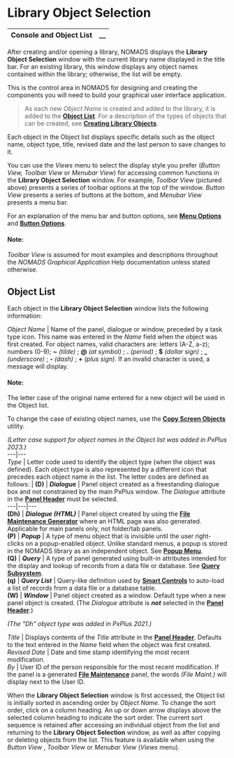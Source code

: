 # Library Object Selection   
  
**Console and Object List** |  **__**  
---|---  
  
After creating and/or opening a library, NOMADS displays the **Library Object Selection** window with the current library name displayed in the title bar. For an existing library, this window displays any object names contained within the library; otherwise, the list will be empty.

This is the control area in NOMADS for designing and creating the components you will need to build your graphical user interface application.

> As each new _Object Name_ is created and added to the library, it is added to the **[Object List](Console%20and%20Object%20List.htm#objectlist)**. For a description of the types of objects that can be created, see **[Creating Library Objects](Creating%20Library%20Objects.md)**.

Each object in the Object list displays specific details such as the object name, object type, title, revised date and the last person to save changes to it.

You can use the _Views_ menu to select the display style you prefer (_Button View, Toolbar View_ or _Menubar_ _View_) for accessing common functions in the **Library Object Selection** window. For example, _Toolbar View_ (pictured above) presents a series of toolbar options at the top of the window. _Button View_ presents a series of buttons at the bottom, and _Menubar_ _View_ presents a menu bar.

For an explanation of the menu bar and button options, see **[Menu Options](Menu%20Options.md)** and **[Button Options](Button%20Options.md)**.

#### **Note:**  
_Toolbar View_ is assumed for most examples and descriptions throughout the _NOMADS Graphical Application_ Help documentation unless stated otherwise.

##  Object List

Each object in the **Library Object Selection** window lists the following information:

_Object Name_ |  Name of the panel, dialogue or window, preceded by a task type icon. This name was entered in the _Name_ field when the object was first created. For object names, valid characters are: letters (A-Z, a-z); numbers (0-9); **~**  _(tilde)_ ; **@**  _(at symbol)_ ; **.**  _(period)_ ; **$**  _(dollar sign)_ ; **_**  _(underscore)_ ; **-**  _(dash)_ ; **+**  _(plus sign)_. If an invalid character is used, a message will display.

#### **Note:**  
The letter case of the original name entered for a new object will be used in the Object list.  
  
To change the case of existing object names, use the **[Copy Screen Objects](../Maintaining%20Library%20Objects/Copying%20Library%20Objects.md)** utility.

_(Letter case support for object names in the Object list was added in PxPlus 2023.)_  
---|---  
_Type_ |  Letter code used to identify the object type (when the object was defined). Each object type is also represented by a different icon that precedes each object name in the list. The letter codes are defined as follows: |  **(D)** |  **_Dialogue_** |  Panel object created as a freestanding dialogue box and not constrained by the main PxPlus window. The _Dialogue_ attribute in the **[Panel Header](../../Panel%20Designer/Panel%20Header/Overview.md)** must be selected.  
---|---|---  
**(Dh)** |  **_Dialogue (HTML)_** |  Panel object created by using the **[File Maintenance Generator](../../Dictionary-Based%20Development/Fmgen/Fmgen%20Introduction.md)** where an HTML page was also generated. Applicable for main panels only, not folder/tab panels.  
**(P)** |  **_Popup_** |  A type of menu object that is invisible until the user right-clicks on a popup-enabled object. Unlike standard menus, a popup is stored in the NOMADS library as an independent object. See **[Popup Menu](../../Creating%20Panel%20Controls/Popup%20Menu/Overview.md)**.  
**(Q)** |  **_Query_** |  A type of panel generated using built-in attributes intended for the display and lookup of records from a data file or database. See **[Query Subsystem](../../Dictionary-Based%20Development/Query%20Subsystem/Overview.md)**.  
**(q)** |  **_Query List_** |  Query-like definition used by **[Smart Controls](../../Smart%20Controls/Overview.md)** to auto-load a list of records from a data file or a database table.  
**(W)** |  **_Window_** |  Panel object created as a window. Default type when a new panel object is created. (The _Dialogue_ attribute is **_not_** selected in the **[Panel Header](../../Panel%20Designer/Panel%20Header/Overview.md)**.)  
  
_(The "Dh" object type was added in PxPlus 2021.)_  
  
_Title_ |  Displays contents of the _Title_ attribute in the **[Panel Header](../../Panel%20Designer/Panel%20Header/Overview.md)**. Defaults to the text entered in the _Name_ field when the object was first created.  
_Revised Date_ |  Date and time stamp identifying the most recent modification.  
_By_ |  User ID of the person responsible for the most recent modification. If the panel is a generated **[File Maintenance](../../Dictionary-Based%20Development/Fmgen/Fmgen%20Introduction.md)** panel, the words _(File Maint.)_ will display next to the User ID.  
  
When the **Library Object Selection** window is first accessed, the Object list is initially sorted in ascending order by _Object Name_. To change the sort order, click on a column heading. An up or down arrow displays above the selected column heading to indicate the sort order. The current sort sequence is retained after accessing an individual object from the list and returning to the **Library Object Selection** window, as well as after copying or deleting objects from the list. This feature is available when using the _Button View_ , _Toolbar View_ or _Menubar_ _View_ (_Views_ menu).
